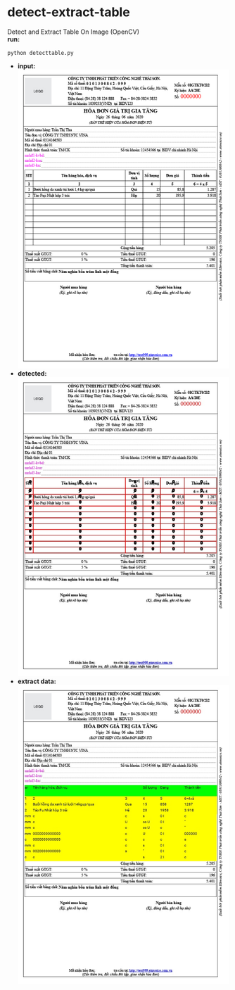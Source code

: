 # detect-extract-table
Detect and Extract Table On Image (OpenCV)  
**run:**
```
python detecttable.py  
```
+ **input:**  
![alt text](input.jpg)  
+ **detected:**  
![alt text](detect.jpg)  
+ **extract data:**  
![alt text](recog.jpg)  
